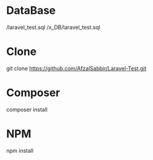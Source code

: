 # DataBase
/laravel_test.sql
/x_DB/laravel_test.sql

# Clone
git clone https://github.com/AfzalSabbir/Laravel-Test.git

# Composer
composer install

# NPM
npm install